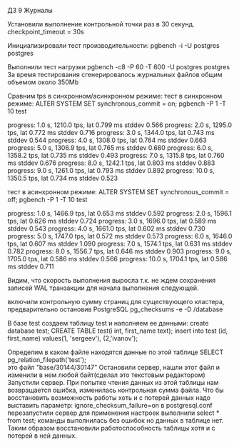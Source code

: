 ДЗ 9 Журналы

Установили выполнение контрольной точки раз в 30 секунд.
checkpoint_timeout = 30s

Инициализировали тест производительности:
pgbench -i -U postgres postgres

Выполнили тест нагрузки
pgbench -c8 -P 60 -T 600 -U postgres postgres
За время тестирования сгенерировалось журнальных файлов общим объемом около 350Mb


Сравним tps в синхронном/асинхронном режиме:
тест в синхронном режиме:
ALTER SYSTEM SET synchronous_commit = on;
pgbench -P 1 -T 10 test

progress: 1.0 s, 1210.0 tps, lat 0.799 ms stddev 0.566
progress: 2.0 s, 1295.0 tps, lat 0.772 ms stddev 0.716
progress: 3.0 s, 1344.0 tps, lat 0.743 ms stddev 0.544
progress: 4.0 s, 1308.0 tps, lat 0.764 ms stddev 0.663
progress: 5.0 s, 1306.9 tps, lat 0.765 ms stddev 0.680
progress: 6.0 s, 1358.2 tps, lat 0.735 ms stddev 0.493
progress: 7.0 s, 1315.8 tps, lat 0.760 ms stddev 0.676
progress: 8.0 s, 1242.1 tps, lat 0.803 ms stddev 0.883
progress: 9.0 s, 1261.0 tps, lat 0.793 ms stddev 0.892
progress: 10.0 s, 1350.5 tps, lat 0.734 ms stddev 0.523

тест в асинхронном режиме:
ALTER SYSTEM SET synchronous_commit = off;
pgbench -P 1 -T 10 test

progress: 1.0 s, 1466.9 tps, lat 0.653 ms stddev 0.592
progress: 2.0 s, 1596.1 tps, lat 0.626 ms stddev 0.724
progress: 3.0 s, 1696.0 tps, lat 0.589 ms stddev 0.543
progress: 4.0 s, 1661.0 tps, lat 0.602 ms stddev 0.730
progress: 5.0 s, 1747.0 tps, lat 0.572 ms stddev 0.573
progress: 6.0 s, 1646.0 tps, lat 0.607 ms stddev 1.090
progress: 7.0 s, 1574.1 tps, lat 0.631 ms stddev 0.782
progress: 8.0 s, 1556.7 tps, lat 0.646 ms stddev 0.903
progress: 9.0 s, 1705.0 tps, lat 0.586 ms stddev 0.566
progress: 10.0 s, 1704.1 tps, lat 0.586 ms stddev 0.711

Видим, что скорость выполнения выросла т.к. не ждем сохранения записей WAL транзакции
для начала выполнения следующей.


включили контрольную сумму страниц для существующего кластера, предварительно остановив PostgreSQL
pg_checksums -e -D  /database

В базе test создаем таблицу test и наполняем ее данными:
create database test;
CREATE TABLE test(i int, first_name text);
insert into test (id, first_name) values(1, 'sergeev'), (2,'ivanov');

Определим в каком файле находятся данные по этой таблице
SELECT pg_relation_filepath('test');   
это файл "base/30144/30147" 
Остановили сервер, нашли этот файл и изменили в нем любой байт(сделал это текстовым редактором)
Запустили сервер.
При попытке чтения данных из этой таблицы нам возвращается ошибка, изменилась контрольная сумма
файла.
Что бы восстановить возможность работы хоть и с потерей данных надо выставить параметр:
ignore_checksum_failure=on  в postgresql.conf
перезапустили сервер для применения настроек
выполнили select * from test;
команды выполнилась без ошибок но данных в таблице нет.
Таким образом восстановили работоспособность таблицы хотя и с потерей в ней данных. 


